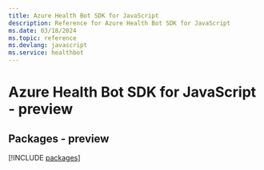 ```yaml
---
title: Azure Health Bot SDK for JavaScript
description: Reference for Azure Health Bot SDK for JavaScript
ms.date: 03/18/2024
ms.topic: reference
ms.devlang: javascript
ms.service: healthbot
---
```

# Azure Health Bot SDK for JavaScript - preview
## Packages - preview
[!INCLUDE [packages](health-bot-index.md)]